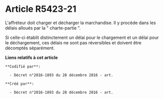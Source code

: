 # Article R5423-21

L'affréteur doit charger et décharger la marchandise. Il y procède dans les délais alloués par la " charte-partie ". 

Si celle-ci établit distinctement un délai pour le chargement et un délai pour le déchargement, ces délais ne sont pas
réversibles et doivent être décomptés séparément.

**Liens relatifs à cet article**

	**Codifié par**:

	  - Décret n°2016-1893 du 28 décembre 2016 - art.

	**Créé par**:

	  - Décret n°2016-1893 du 28 décembre 2016 - art.

